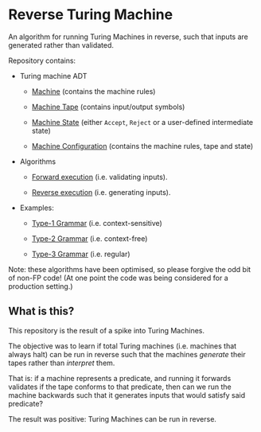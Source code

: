 # Reverse Turing Machine

An algorithm for running Turing Machines in reverse, such that inputs are generated rather than validated.

Repository contains:

-   Turing machine ADT

    -   [Machine](src/main/scala/turing/Machine.scala) (contains the machine rules)

    -   [Machine Tape](src/main/scala/turing/Tape.scala) (contains input/output symbols)

    -   [Machine State](src/main/scala/turing/MachineState.scala) (either `Accept`, `Reject` or a user-defined intermediate state)

    -   [Machine Configuration]((src/main/scala/turing/MachineConfiguration.scala)) (contains the machine rules, tape and state)

-   Algorithms

    -   [Forward execution](src/main/scala/turing/Machine.scala#L28) (i.e. validating inputs).

    -   [Reverse execution](src/main/scala/turing/Machine.scala#L34) (i.e. generating inputs).

-   Examples:

    -   [Type-1 Grammar](src/test/scala/turing/TuringMachineSpec.scala#L21) (i.e. context-sensitive)

    -   [Type-2 Grammar](src/test/scala/turing/TuringMachineSpec.scala#L33) (i.e. context-free)

    -   [Type-3 Grammar](src/test/scala/turing/TuringMachineSpec.scala#L41) (i.e. regular)

Note: these algorithms have been optimised, so please forgive the odd bit of non-FP code! (At one point the code was
being considered for a production setting.)

## What is this?

This repository is the result of a spike into Turing Machines.

The objective was to learn if total Turing machines (i.e. machines that always halt) can be run in reverse such that
the machines _generate_ their tapes rather than _interpret_ them.

That is: if a machine represents a predicate, and running it forwards validates if the tape conforms to that predicate,
then can we run the machine backwards such that it generates inputs that would satisfy said predicate?

The result was positive: Turing Machines can be run in reverse.
